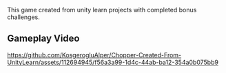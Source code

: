 This game created from unity learn projects with completed bonus challenges.


## Gameplay Video
https://github.com/KosgerogluAlper/Chopper-Created-From-UnityLearn/assets/112694945/f56a3a99-1d4c-44ab-ba12-354a0b075bb9

